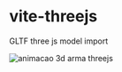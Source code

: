 # vite-threejs
GLTF three js model import 


![animacao 3d arma threejs](https://github.com/matefs/animacao-arma-3d-threejs/assets/30128774/8d0a40ac-7503-4d85-a079-684b8444c40c)
